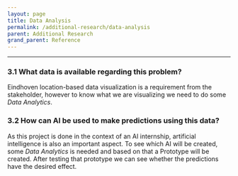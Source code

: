 ```yaml
---
layout: page
title: Data Analysis
permalink: /additional-research/data-analysis
parent: Additional Research
grand_parent: Reference
---
```


-----
### 3.1 What data is available regarding this problem?
Eindhoven location-based data visualization is a requirement from the stakeholder, however to know what we are visualizing we need to do some *Data Analytics*.

### 3.2 How can AI be used to make predictions using this data?
As this project is done in the context of an AI internship, artificial intelligence is also an important aspect. To see which AI will be created, some *Data Analytics* is needed and based on that a Prototype will be created. After testing that prototype we can see whether the predictions have the desired effect.